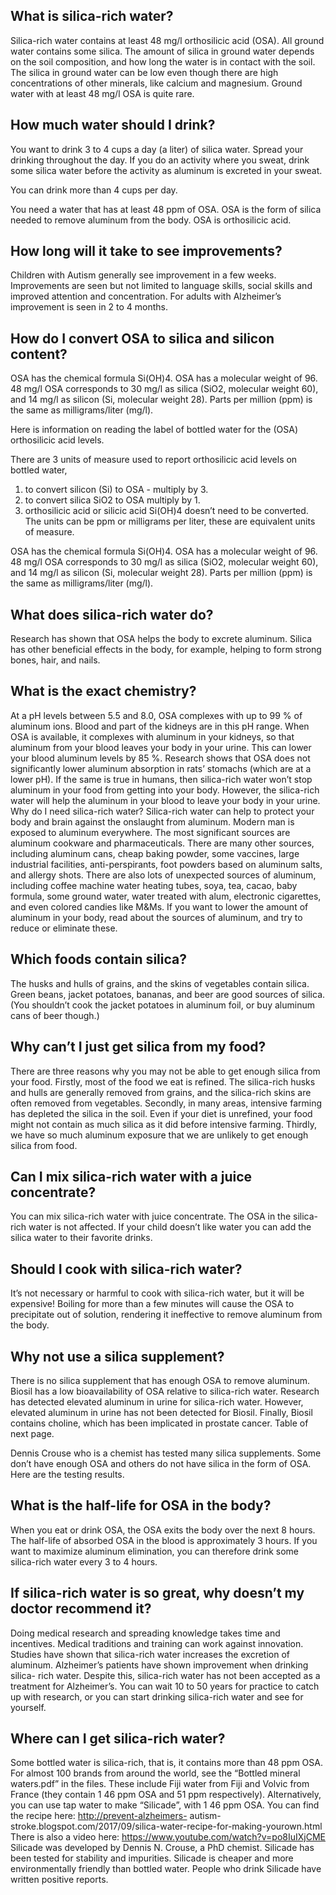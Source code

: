 ## What is silica-rich water?

Silica-rich water contains at least 48 mg/l orthosilicic acid (OSA). All ground water contains
some silica. The amount of silica in ground water depends on the soil composition, and how
long the water is in contact with the soil. The silica in ground water can be low even though
there are high concentrations of other minerals, like calcium and magnesium. Ground water
with at least 48 mg/l OSA is quite rare.

## How much water should I drink?

You want to drink 3 to 4 cups a day (a liter) of silica water. Spread your drinking throughout the
day. If you do an activity where you sweat, drink some silica water before the activity as
aluminum is excreted in your sweat.

You can drink more than 4 cups per day.

You need a water that has at least 48 ppm of OSA. OSA is the form of silica needed to remove
aluminum from the body. OSA is orthosilicic acid.

## How long will it take to see improvements?

Children with Autism generally see improvement in a few weeks. Improvements are seen but
not limited to language skills, social skills and improved attention and concentration. For adults
with Alzheimer’s improvement is seen in 2 to 4 months.

## How do I convert OSA to silica and silicon content?

OSA has the chemical formula Si(OH)4. OSA has a molecular weight of 96. 48 mg/l OSA
corresponds to 30 mg/l as silica (SiO2, molecular weight 60), and 14 mg/l as silicon (Si,
molecular weight 28). Parts per million (ppm) is the same as milligrams/liter (mg/l).

Here is information on reading the label of bottled water for the (OSA) orthosilicic acid levels.

There are 3 units of measure used to report orthosilicic acid levels on bottled water,

1. to convert silicon (Si) to OSA - multiply by 3.
2. to convert silica SiO2 to OSA multiply by 1.
3. orthosilicic acid or silicic acid Si(OH)4 doesn’t need to be converted. The units can be ppm or
milligrams per liter, these are equivalent units of measure.

OSA has the chemical formula Si(OH)4. OSA has a molecular weight of 96. 48 mg/l OSA
corresponds to 30 mg/l as silica (SiO2, molecular weight 60), and 14 mg/l as silicon (Si,
molecular weight 28). Parts per million (ppm) is the same as milligrams/liter (mg/l).

## What does silica-rich water do?

Research has shown that OSA helps the body to excrete aluminum. Silica has other beneficial
effects in the body, for example, helping to form strong bones, hair, and nails.

## What is the exact chemistry?

At a pH levels between 5.5 and 8.0, OSA complexes with up to 99 % of aluminum ions. Blood
and part of the kidneys are in this pH range. When OSA is available, it complexes with
aluminum in your kidneys, so that aluminum from your blood leaves your body in your urine.
This can lower your blood aluminum levels by 85 %. Research shows that OSA does not
significantly lower aluminum absorption in rats’ stomachs (which are at a lower pH). If the same
is true in humans, then silica-rich water won’t stop aluminum in your food from getting into
your body. However, the silica-rich water will help the aluminum in your blood to leave your
body in your urine. Why do I need silica-rich water? Silica-rich water can help to protect your
body and brain against the onslaught from aluminum. Modern man is exposed to aluminum
everywhere. The most significant sources are aluminum cookware and pharmaceuticals. There
are many other sources, including aluminum cans, cheap baking powder, some vaccines, large
industrial facilities, anti-perspirants, foot powders based on aluminum salts, and allergy shots.
There are also lots of unexpected sources of aluminum, including coffee machine water heating
tubes, soya, tea, cacao, baby formula, some ground water, water treated with alum, electronic
cigarettes, and even colored candies like M&Ms. If you want to lower the amount of aluminum
in your body, read about the sources of aluminum, and try to reduce or eliminate these.


## Which foods contain silica?

The husks and hulls of grains, and the skins of vegetables contain silica. Green beans, jacket
potatoes, bananas, and beer are good sources of silica. (You shouldn’t cook the jacket potatoes
in aluminum foil, or buy aluminum cans of beer though.)

## Why can’t I just get silica from my food?

There are three reasons why you may not be able to get enough silica from your food. Firstly,
most of the food we eat is refined. The silica-rich husks and hulls are generally removed from
grains, and the silica-rich skins are often removed from vegetables. Secondly, in many areas,
intensive farming has depleted the silica in the soil. Even if your diet is unrefined, your food
might not contain as much silica as it did before intensive farming. Thirdly, we have so much
aluminum exposure that we are unlikely to get enough silica from food.

## Can I mix silica-rich water with a juice concentrate?

You can mix silica-rich water with juice concentrate. The OSA in the silica-rich water is not
affected. If your child doesn’t like water you can add the silica water to their favorite drinks.

## Should I cook with silica-rich water?

It’s not necessary or harmful to cook with silica-rich water, but it will be expensive! Boiling for
more than a few minutes will cause the OSA to precipitate out of solution, rendering it
ineffective to remove aluminum from the body.

## Why not use a silica supplement?

There is no silica supplement that has enough OSA to remove aluminum. Biosil has a low
bioavailability of OSA relative to silica-rich water. Research has detected elevated aluminum in
urine for silica-rich water. However, elevated aluminum in urine has not been detected for
Biosil. Finally, Biosil contains choline, which has been implicated in prostate cancer. Table of
next page.


Dennis Crouse who is a chemist has tested many silica supplements. Some don’t have enough OSA and
others do not have silica in the form of OSA. Here are the testing results.

## What is the half-life for OSA in the body?

When you eat or drink OSA, the OSA exits the body over the next 8 hours. The half-life of
absorbed OSA in the blood is approximately 3 hours. If you want to maximize aluminum
elimination, you can therefore drink some silica-rich water every 3 to 4 hours.

## If silica-rich water is so great, why doesn’t my doctor recommend it?

Doing medical research and spreading knowledge takes time and incentives. Medical traditions
and training can work against innovation. Studies have shown that silica-rich water increases
the excretion of aluminum. Alzheimer’s patients have shown improvement when drinking silica-
rich water. Despite this, silica-rich water has not been accepted as a treatment for Alzheimer’s.
You can wait 10 to 50 years for practice to catch up with research, or you can start drinking
silica-rich water and see for yourself.

## Where can I get silica-rich water?

Some bottled water is silica-rich, that is, it contains more than 48 ppm OSA. For almost 100 brands from
around the world, see the “Bottled mineral waters.pdf” in the files. These include Fiji water from Fiji and
Volvic from France (they contain 1 46 ppm OSA and 51 ppm respectively). Alternatively, you can use tap water to make “Silicade”, with 1 46 ppm OSA. You can find the recipe here: [http://prevent-alzheimers-](http://prevent-alzheimers-)
autism-stroke.blogspot.com/2017/09/silica-water-recipe-for-making-yourown.html There is also a video
here: https://www.youtube.com/watch?v=po8IuIXjCME Silicade was developed by Dennis N. Crouse, a
PhD chemist. Silicade has been tested for stability and impurities. Silicade is cheaper and more
environmentally friendly than bottled water. People who drink Silicade have written positive reports.


